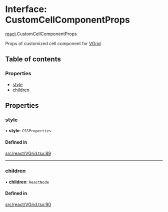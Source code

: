 # Interface: CustomCellComponentProps

[react](../modules/react.md).CustomCellComponentProps

Props of customized cell component for [VGrid](../modules/react.md#experimental_vgrid).

## Table of contents

### Properties

- [style](react.CustomCellComponentProps.md#style)
- [children](react.CustomCellComponentProps.md#children)

## Properties

### style

• **style**: `CSSProperties`

#### Defined in

[src/react/VGrid.tsx:89](https://github.com/inokawa/virtua/blob/29627611/src/react/VGrid.tsx#L89)

___

### children

• **children**: `ReactNode`

#### Defined in

[src/react/VGrid.tsx:90](https://github.com/inokawa/virtua/blob/29627611/src/react/VGrid.tsx#L90)
